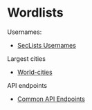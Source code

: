 # Wordlists

Usernames:

* [SecLists Usernames](https://github.com/danielmiessler/SecLists/tree/master/Usernames)

Largest cities

* [World-cities](https://github.com/datasets/world-cities/blob/master/data/world-cities.csv)

API endpoints

* [Common API Endpoints](https://github.com/danielmiessler/SecLists/blob/master/Discovery/Web-Content/common-api-endpoints-mazen160.txt)

